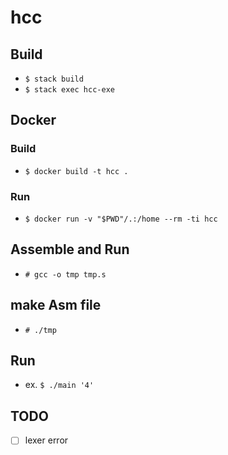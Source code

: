 # hcc

## Build

- `$ stack build`
- `$ stack exec hcc-exe`

## Docker

### Build

- `$ docker build -t hcc .`

### Run

- `$ docker run -v "$PWD"/.:/home --rm -ti hcc`

## Assemble and Run

- `# gcc -o tmp tmp.s`

## make Asm file

- `# ./tmp`

## Run

- ex. `$ ./main '4'`

## TODO

- [ ] lexer error
